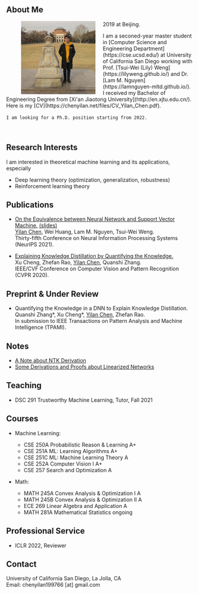 ## About Me


<figure>
<img src="/images/chenyilan.jpg" align="left" width="200px" style="margin-right:20px" alt="Yilan's picture", title="2019 at Beijing."/>
<figcaption>2019 at Beijing.</figcaption>
</figure>
I am a seconed-year master student in [Computer Science and Engineering Department](https://cse.ucsd.edu/) at University of California San Diego working with Prof. [Tsui-Wei (Lily) Weng](https://lilyweng.github.io/) and Dr. [Lam M. Nguyen](https://lamnguyen-mltd.github.io/). 
<!-- Before that, I spent some time as a research intern at [University of Technology Sydney](https://www.uts.edu.au/), advised by Prof. [Richard Xu](https://www.uts.edu.au/staff/yida.xu) and [Shanghai Jiao Tong University](http://en.sjtu.edu.cn/), advised by Prof. [Quanshi Zhang](http://qszhang.com/).  -->
I received my Bachelor of Engineering Degree from [Xi'an Jiaotong University](http://en.xjtu.edu.cn/). 
Here is my [CV](https://chenyilan.net/files/CV_Yilan_Chen.pdf). 

`I am looking for a Ph.D. position starting from 2022.`

<br clear="left"/>



<!-- <img src="/images/chenyilan.jpg" align="left" width="200px" style="margin-right:20px" alt="Yilan's picture"/> -->

<!-- I am a seconed-year master student in [Computer Science and Engineering Department](https://cse.ucsd.edu/) at University of California San Diego working with Prof. [Tsui-Wei (Lily) Weng](https://lilyweng.github.io/) and Dr. [Lam M. Nguyen](https://lamnguyen-mltd.github.io/). I received my Bachelor of Engineering Degree from [Xi'an Jiaotong University](http://en.xjtu.edu.cn/). Here is my [CV](https://chenyilan.net/files/CV_Yilan_Chen.pdf).
<img src="https://leslie-ch.github.io/images/chenyilan.jpg" align="right" width="200px"  style="margin-right:50px" >

<br clear="right"/>

`I am looking for a Ph.D. position starting from 2022.` -->




## Research Interests


I am interested in theoretical machine learning and its applications, especially 
- Deep learning theory (optimization, generalization, robustness)
- Reinforcement learning theory




## Publications

- [On the Equivalence between Neural Network and Support Vector Machine.](https://arxiv.org/abs/2111.06063) [(slides)](http://chenyilan.net/files/SVM_Slides.pdf)<br>
<u>Yilan Chen</u>, Wei Huang, Lam M. Nguyen, Tsui-Wei Weng.<br>
Thirty-fifth Conference on Neural Information Processing Systems (NeurIPS 2021).


- [Explaining Knowledge Distillation by Quantifying the Knowledge.](https://arxiv.org/abs/2003.03622)<br>
Xu Cheng, Zhefan Rao, <u>Yilan Chen</u>, Quanshi Zhang.<br>
IEEE/CVF Conference on Computer Vision and Pattern Recognition (CVPR 2020).




## Preprint & Under Review

- Quantifying the Knowledge in a DNN to Explain Knowledge Distillation.<br>
Quanshi Zhang\*, Xu Cheng\*, <u>Yilan Chen</u>, Zhefan Rao.<br>
In submission to IEEE Transactions on Pattern Analysis and Machine Intelligence (TPAMI).







## Notes
- [A Note about NTK Derivation](http://chenyilan.net/files/ntk_derivation.pdf)
- [Some Derivations and Proofs about Linearized Networks](http://chenyilan.net/files/linearized_network.pdf)


<!-- **<font size='5'>Projects</font>**
* [Prototype Selection for Nearest Neighbor](http://chenyilan.net/files/Prototype_Selection.pdf)
* [Coordinate Descent](http://chenyilan.net/files/coord_desc.pdf) -->




## Teaching
- DSC 291 Trustworthy Machine Learning, Tutor, Fall 2021






## Courses
- Machine Learning:
  - CSE 250A Probabilistic Reason & Learning  A+
  - CSE 251A ML: Learning Algorithms  A+
  - CSE 251C ML: Machine Learning Theory  A
  - CSE	252A Computer Vision I  A+
  - CSE	257  Search and Optimization A

- Math:
  - MATH 245A	Convex Analysis & Optimization I  A
  - MATH 245B	Convex Analysis & Optimization II  A
  - ECE	269   Linear Algebra and Application A
  - MATH 281A Mathematical Statistics ongoing






## Professional Service

- ICLR 2022, Reviewer




## Contact

University of California San Diego, La Jolla, CA<br>
Email: chenyilan199766 [at] gmail.com